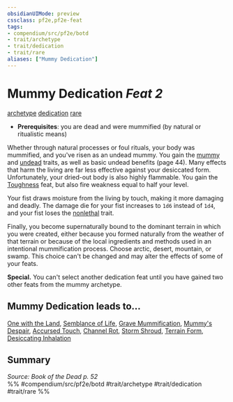 ```yaml
---
obsidianUIMode: preview
cssclass: pf2e,pf2e-feat
tags:
- compendium/src/pf2e/botd
- trait/archetype
- trait/dedication
- trait/rare
aliases: ["Mummy Dedication"]
---
```

# Mummy Dedication  *Feat 2*  
[archetype](/rules/traits/archetype.md)  [dedication](/rules/traits/dedication.md)  [rare](/rules/traits/rare.md)  

- **Prerequisites**: you are dead and were mummified (by natural or ritualistic means)

Whether through natural processes or foul rituals, your body was mummified, and you've risen as an undead mummy. You gain the [mummy](/rules/traits/mummy-b1.md) and [undead](/rules/traits/undead.md) traits, as well as basic undead benefits (page 44). Many effects that harm the living are far less effective against your desiccated form. Unfortunately, your dried-out body is also highly flammable. You gain the [Toughness](/compendium/feats/toughness.md) feat, but also fire weakness equal to half your level.

Your fist draws moisture from the living by touch, making it more damaging and deadly. The damage die for your fist increases to `1d6` instead of `1d4`, and your fist loses the [nonlethal](/rules/traits/nonlethal.md) trait.

Finally, you become supernaturally bound to the dominant terrain in which you were created, either because you formed naturally from the weather of that terrain or because of the local ingredients and methods used in an intentional mummification process. Choose arctic, desert, mountain, or swamp. This choice can't be changed and may alter the effects of some of your feats.

**Special.** You can't select another dedication feat until you have gained two other feats from the mummy archetype.

## Mummy Dedication leads to...

[One with the Land](/compendium/feats/one-with-the-land-botd.md), [Semblance of Life](/compendium/feats/semblance-of-life-botd.md), [Grave Mummification](/compendium/feats/grave-mummification-botd.md), [Mummy's Despair](/compendium/feats/mummys-despair-botd.md), [Accursed Touch](/compendium/feats/accursed-touch-botd.md), [Channel Rot](/compendium/feats/channel-rot-botd.md), [Storm Shroud](/compendium/feats/storm-shroud-botd.md), [Terrain Form](/compendium/feats/terrain-form-botd.md), [Desiccating Inhalation](/compendium/feats/desiccating-inhalation-botd.md)

## Summary

*Source: Book of the Dead p. 52*  
%% #compendium/src/pf2e/botd #trait/archetype #trait/dedication #trait/rare %%